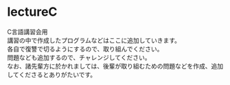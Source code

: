 # lectureC
C言語講習会用  
講習の中で作成したプログラムなどはここに追加していきます。  
各自で復讐で切るようにするので、取り組んでください。  
問題なども追加するので、チャレンジしてください。  
なお、諸先輩方に於かれましては、後輩が取り組むための問題などを作成、追加してくださるとありがたいです。  

